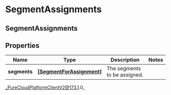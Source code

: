 # SegmentAssignments

## SegmentAssignments

## Properties

|Name | Type | Description | Notes|
|------------ | ------------- | ------------- | -------------|
| **segments** | [**[SegmentForAssignment]**]([SegmentForAssignment]) | The segments to be assigned. | |



_PureCloudPlatformClientV2@173.1.0_
